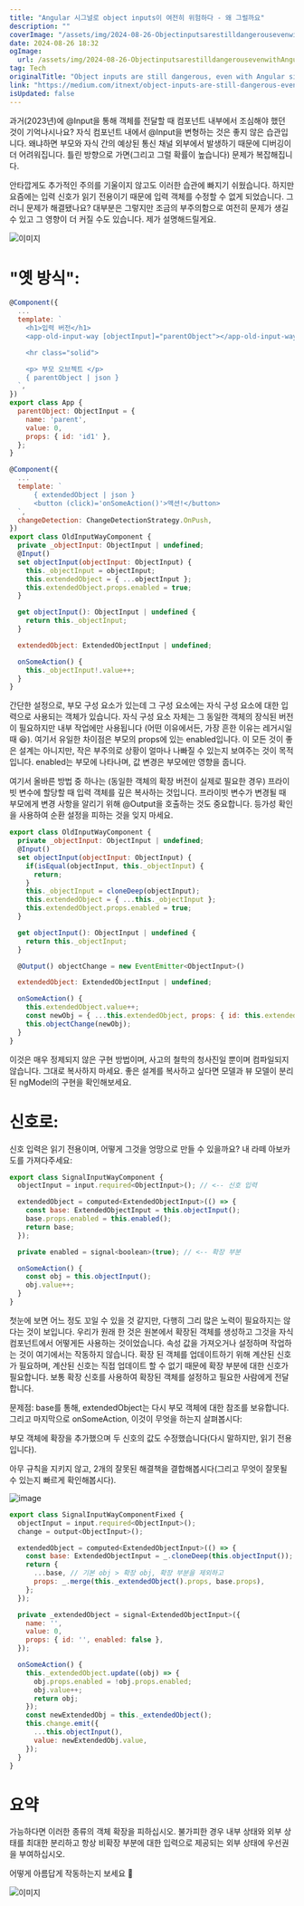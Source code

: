 ```yaml
---
title: "Angular 시그널로 object inputs이 여전히 위험하다 - 왜 그럴까요"
description: ""
coverImage: "/assets/img/2024-08-26-ObjectinputsarestilldangerousevenwithAngularsignals_0.png"
date: 2024-08-26 18:32
ogImage: 
  url: /assets/img/2024-08-26-ObjectinputsarestilldangerousevenwithAngularsignals_0.png
tag: Tech
originalTitle: "Object inputs are still dangerous, even with Angular signals"
link: "https://medium.com/itnext/object-inputs-are-still-dangerous-even-with-angular-signals-9103a25d5e45"
isUpdated: false
---
```



과거(2023년)에 @Input을 통해 객체를 전달할 때 컴포넌트 내부에서 조심해야 했던 것이 기억나시나요? 자식 컴포넌트 내에서 @Input을 변형하는 것은 좋지 않은 습관입니다. 왜냐하면 부모와 자식 간의 예상된 통신 채널 외부에서 발생하기 때문에 디버깅이 더 어려워집니다. 틀린 방향으로 가면(그리고 그럴 확률이 높습니다) 문제가 복잡해집니다.

안타깝게도 추가적인 주의를 기울이지 않고도 이러한 습관에 빠지기 쉬웠습니다. 하지만 요즘에는 입력 신호가 읽기 전용이기 때문에 입력 객체를 수정할 수 없게 되었습니다. 그러니 문제가 해결됐나요? 대부분은 그렇지만 조금의 부주의함으로 여전히 문제가 생길 수 있고 그 영향이 더 커질 수도 있습니다. 제가 설명해드릴게요.

![이미지](/assets/img/2024-08-26-ObjectinputsarestilldangerousevenwithAngularsignals_0.png)

# "옛 방식":

<div class="content-ad"></div>

```js
@Component({
  ...
  template: `
    <h1>입력 버전</h1>
    <app-old-input-way [objectInput]="parentObject"></app-old-input-way>

    <hr class="solid">

    <p> 부모 오브젝트 </p>
    { parentObject | json }
  `,
})
export class App {
  parentObject: ObjectInput = {
    name: 'parent',
    value: 0,
    props: { id: 'id1' },
  };
}

@Component({
  ...
  template: `
      { extendedObject | json }
      <button (click)='onSomeAction()'>액션!</button>
  `,
  changeDetection: ChangeDetectionStrategy.OnPush,
})
export class OldInputWayComponent {
  private _objectInput: ObjectInput | undefined;
  @Input()
  set objectInput(objectInput: ObjectInput) {
    this._objectInput = objectInput;
    this.extendedObject = { ...objectInput };
    this.extendedObject.props.enabled = true;
  }

  get objectInput(): ObjectInput | undefined {
    return this._objectInput;
  }

  extendedObject: ExtendedObjectInput | undefined;

  onSomeAction() {
    this._objectInput!.value++;
  }
}
```

간단한 설정으로, 부모 구성 요소가 있는데 그 구성 요소에는 자식 구성 요소에 대한 입력으로 사용되는 객체가 있습니다. 자식 구성 요소 자체는 그 동일한 객체의 장식된 버전이 필요하지만 내부 작업에만 사용됩니다 (어떤 이유에서든, 가장 흔한 이유는 레거시일 때 😆). 여기서 유일한 차이점은 부모의 props에 있는 enabled입니다. 이 모든 것이 좋은 설계는 아니지만, 작은 부주의로 상황이 얼마나 나빠질 수 있는지 보여주는 것이 목적입니다. enabled는 부모에 나타나며, 값 변경은 부모에만 영향을 줍니다.

여기서 올바른 방법 중 하나는 (동일한 객체의 확장 버전이 실제로 필요한 경우) 프라이빗 변수에 할당할 때 입력 객체를 깊은 복사하는 것입니다. 프라이빗 변수가 변경될 때 부모에게 변경 사항을 알리기 위해 @Output을 호출하는 것도 중요합니다. 등가성 확인을 사용하여 순환 설정을 피하는 것을 잊지 마세요.


<div class="content-ad"></div>

```js
export class OldInputWayComponent {
  private _objectInput: ObjectInput | undefined;
  @Input()
  set objectInput(objectInput: ObjectInput) {
    if(isEqual(objectInput, this._objectInput) {
      return;
    }
    this._objectInput = cloneDeep(objectInput);
    this.extendedObject = { ...this._objectInput };
    this.extendedObject.props.enabled = true;
  }

  get objectInput(): ObjectInput | undefined {
    return this._objectInput;
  }

  @Output() objectChange = new EventEmitter<ObjectInput>()

  extendedObject: ExtendedObjectInput | undefined;

  onSomeAction() {
    this.extendedObject.value++;
    const newObj = { ...this.extendedObject, props: { id: this.extendedObject.id } };
    this.objectChange(newObj);
  }
}
```

이것은 매우 정제되지 않은 구현 방법이며, 사고의 철학의 청사진일 뿐이며 컴파일되지 않습니다. 그대로 복사하지 마세요. 좋은 설계를 복사하고 싶다면 모델과 뷰 모델이 분리된 ngModel의 구현을 확인해보세요.

# 신호로:

신호 입력은 읽기 전용이며, 어떻게 그것을 엉망으로 만들 수 있을까요? 내 라떼 아보카도를 가져다주세요:


<div class="content-ad"></div>

```js
export class SignalInputWayComponent {
  objectInput = input.required<ObjectInput>(); // <-- 신호 입력

  extendedObject = computed<ExtendedObjectInput>(() => {
    const base: ExtendedObjectInput = this.objectInput();
    base.props.enabled = this.enabled();
    return base;
  });

  private enabled = signal<boolean>(true); // <-- 확장 부분

  onSomeAction() {
    const obj = this.objectInput();
    obj.value++;
  }
}
```

첫눈에 보면 어느 정도 꼬일 수 있을 것 같지만, 다행히 그리 많은 노력이 필요하지는 않다는 것이 보입니다. 우리가 원래 한 것은 원본에서 확장된 객체를 생성하고 그것을 자식 컴포넌트에서 어떻게든 사용하는 것이었습니다. 속성 값을 가져오거나 설정하며 작업하는 것이 여기에서는 작동하지 않습니다. 확장 된 객체를 업데이트하기 위해 계산된 신호가 필요하며, 계산된 신호는 직접 업데이트 할 수 없기 때문에 확장 부분에 대한 신호가 필요합니다. 보통 확장 신호를 사용하여 확장된 객체를 설정하고 필요한 사람에게 전달합니다.

문제점: base를 통해, extendedObject는 다시 부모 객체에 대한 참조를 보유합니다. 그리고 마지막으로 onSomeAction, 이것이 무엇을 하는지 살펴봅시다:


<div class="content-ad"></div>

부모 객체에 확장을 추가했으며 두 신호의 값도 수정했습니다(다시 말하지만, 읽기 전용입니다).

아무 규칙을 지키지 않고, 2개의 잘못된 해결책을 결합해봅시다(그리고 무엇이 잘못될 수 있는지 빠르게 확인해봅시다).

![image](https://miro.medium.com/v2/resize:fit:1104/1*9_ADYT6VVXGKCQbbRcPHiA.gif)

```javascript
export class SignalInputWayComponentFixed {
  objectInput = input.required<ObjectInput>();
  change = output<ObjectInput>();

  extendedObject = computed<ExtendedObjectInput>(() => {
    const base: ExtendedObjectInput = _.cloneDeep(this.objectInput()); // 이것은 비용이 많이 들 수 있으므로 모든 사용 사례에 권장하지 않습니다
    return {
      ...base, // 기본 obj > 확장 obj, 확장 부분을 제외하고
      props: _.merge(this._extendedObject().props, base.props), 
    };
  });

  private _extendedObject = signal<ExtendedObjectInput>({
    name: '',
    value: 0,
    props: { id: '', enabled: false },
  });

  onSomeAction() {
    this._extendedObject.update((obj) => {
      obj.props.enabled = !obj.props.enabled;
      obj.value++;
      return obj;
    });
    const newExtendedObj = this._extendedObject();
    this.change.emit({
      ...this.objectInput(),
      value: newExtendedObj.value,
    });
  }
}
```

<div class="content-ad"></div>

# 요약

가능하다면 이러한 종류의 객체 확장을 피하십시오. 불가피한 경우 내부 상태와 외부 상태를 최대한 분리하고 항상 비확장 부분에 대한 입력으로 제공되는 외부 상태에 우선권을 부여하십시오.

어떻게 아름답게 작동하는지 보세요 🙂

![이미지](/assets/img/2024-08-26-ObjectinputsarestilldangerousevenwithAngularsignals_3.png)